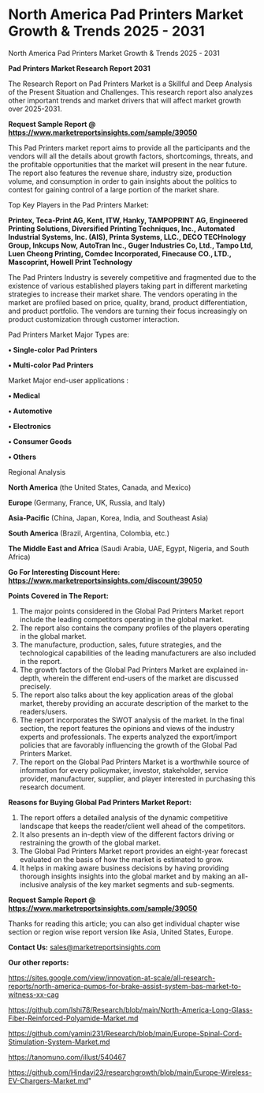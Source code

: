 # North America Pad Printers Market Growth & Trends 2025 - 2031
North America Pad Printers Market Growth & Trends 2025 - 2031

<strong>Pad Printers Market Research Report 2031</strong>

The Research Report on Pad Printers Market is a Skillful and Deep Analysis of the Present Situation and Challenges. This research report also analyzes other important trends and market drivers that will affect market growth over 2025-2031.

<strong>Request Sample Report @ <a href=https://www.marketreportsinsights.com/sample/39050>https://www.marketreportsinsights.com/sample/39050</a></strong>

This Pad Printers market report aims to provide all the participants and the vendors will all the details about growth factors, shortcomings, threats, and the profitable opportunities that the market will present in the near future. The report also features the revenue share, industry size, production volume, and consumption in order to gain insights about the politics to contest for gaining control of a large portion of the market share.

Top Key Players in the Pad Printers Market:

<strong>Printex, Teca-Print AG, Kent, ITW, Hanky, TAMPOPRINT AG, Engineered Printing Solutions, Diversified Printing Techniques, Inc., Automated Industrial Systems, Inc. (AIS), Printa Systems, LLC., DECO TECHnology Group, Inkcups Now, AutoTran Inc., Guger Industries Co, Ltd., Tampo Ltd, Luen Cheong Printing, Comdec Incorporated, Finecause CO., LTD., Mascoprint, Howell Print Technology</strong>

The Pad Printers Industry is severely competitive and fragmented due to the existence of various established players taking part in different marketing strategies to increase their market share. The vendors operating in the market are profiled based on price, quality, brand, product differentiation, and product portfolio. The vendors are turning their focus increasingly on product customization through customer interaction.

Pad Printers Market Major Types are:

<strong>•  Single-color Pad Printers

•  Multi-color Pad Printers</strong>

Market Major end-user applications :

<strong>•  Medical

•  Automotive

•  Electronics

•  Consumer Goods

•  Others</strong>

Regional Analysis

</u><strong><b>North America</b></strong> (the United States, Canada, and Mexico)

<strong><b>Europe </b></strong>(Germany, France, UK, Russia, and Italy)

<strong><b>Asia-Pacific</b></strong> (China, Japan, Korea, India, and Southeast Asia)

<strong><b>South America</b></strong> (Brazil, Argentina, Colombia, etc.)

<strong><b>The Middle East and Africa</b></strong> (Saudi Arabia, UAE, Egypt, Nigeria, and South Africa)

<strong>Go For Interesting Discount Here: <a href=https://www.marketreportsinsights.com/discount/39050>https://www.marketreportsinsights.com/discount/39050</a></strong>

<strong>Points Covered in The Report:</strong>
<ol>
  <li>The major points considered in the Global Pad Printers Market report include the leading competitors operating in the global market.</li>
  <li>The report also contains the company profiles of the players operating in the global market.</li>
  <li>The manufacture, production, sales, future strategies, and the technological capabilities of the leading manufacturers are also included in the report.</li>
  <li>The growth factors of the Global Pad Printers Market are explained in-depth, wherein the different end-users of the market are discussed precisely.</li>
  <li>The report also talks about the key application areas of the global market, thereby providing an accurate description of the market to the readers/users.</li>
  <li>The report incorporates the SWOT analysis of the market. In the final section, the report features the opinions and views of the industry experts and professionals. The experts analyzed the export/import policies that are favorably influencing the growth of the Global Pad Printers Market.</li>
  <li>The report on the Global Pad Printers Market is a worthwhile source of information for every policymaker, investor, stakeholder, service provider, manufacturer, supplier, and player interested in purchasing this research document.</li>
</ol>
<strong>Reasons for Buying Global Pad Printers Market Report:</strong>

<ol>
  <li>The report offers a detailed analysis of the dynamic competitive landscape that keeps the reader/client well ahead of the competitors.</li>
  <li>It also presents an in-depth view of the different factors driving or restraining the growth of the global market.</li>
  <li>The Global Pad Printers Market report provides an eight-year forecast evaluated on the basis of how the market is estimated to grow.</li>
  <li>It helps in making aware business decisions by having providing thorough insights insights into the global market and by making an all-inclusive analysis of the key market segments and sub-segments.</li>
</ol>
<strong>Request Sample Report @ <a href=https://www.marketreportsinsights.com/sample/39050>https://www.marketreportsinsights.com/sample/39050</a></strong>


Thanks for reading this article; you can also get individual chapter wise section or region wise report version like Asia, United States, Europe.

<strong>Contact Us:</strong>
sales@marketreportsinsights.com

<strong>Our other reports:</strong>

<a href=https://sites.google.com/view/innovation-at-scale/all-research-reports/north-america-pumps-for-brake-assist-system-bas-market-to-witness-xx-cag>https://sites.google.com/view/innovation-at-scale/all-research-reports/north-america-pumps-for-brake-assist-system-bas-market-to-witness-xx-cag</a>

<a href=https://github.com/Ishi78/Research/blob/main/North-America-Long-Glass-Fiber-Reinforced-Polyamide-Market.md>https://github.com/Ishi78/Research/blob/main/North-America-Long-Glass-Fiber-Reinforced-Polyamide-Market.md</a>

<a href=https://github.com/yamini231/Research/blob/main/Europe-Spinal-Cord-Stimulation-System-Market.md>https://github.com/yamini231/Research/blob/main/Europe-Spinal-Cord-Stimulation-System-Market.md</a>

<a href=https://tanomuno.com/illust/540467>https://tanomuno.com/illust/540467</a>

<a href=https://github.com/Hindavi23/researchgrowth/blob/main/Europe-Wireless-EV-Chargers-Market.md>https://github.com/Hindavi23/researchgrowth/blob/main/Europe-Wireless-EV-Chargers-Market.md</a>"
